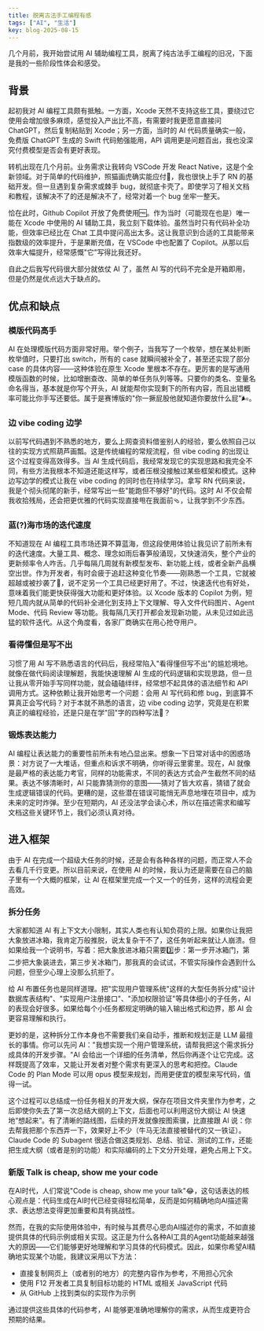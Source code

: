 ```yaml
---
title: 脱离古法手工编程有感
tags: ["AI", "生活"]
key: blog-2025-08-15
---
```


几个月前，我开始尝试用 AI 辅助编程工具，脱离了纯古法手工编程的旧况，下面是我的一些阶段性体会和感受。

## 背景

起初我对 AI 编程工具颇有抵触。一方面，Xcode 天然不支持这些工具，要绕过它使用会增加很多麻烦，感觉投入产出比不高，有需要时我更愿意直接问 ChatGPT，然后复制粘贴到 Xcode；另一方面，当时的 AI 代码质量确实一般，免费版 ChatGPT 生成的 Swift 代码勉强能用，API 调用更是问题百出，我也没深究付费模型是否会有更好表现。

转机出现在几个月前。业务需求让我转向 VSCode 开发 React Native，这是个全新领域。对于简单的代码维护，照猫画虎确实能应付🐯，我也很快上手了 RN 的基础开发。但一旦遇到复杂需求或棘手 bug，就彻底卡壳了。即使学习了相关文档和教程，该解决不了的还是解决不了，经常对着一个 bug 坐牢一整天。

恰在此时，Github Copilot 开放了免费使用🆓。作为当时（可能现在也是）唯一能在 Xcode 中使用的 AI 辅助工具，我立刻下载体验。虽然当时只有代码补全功能，但效率已经比在 Chat 工具中提问高出太多。这让我意识到合适的工具能带来指数级的效率提升，于是果断充值，在 VSCode 中也配置了 Copilot。从那以后效率大幅提升，经常感慨"它"写得比我还好。

自此之后我写代码很大部分就依仗 AI 了，虽然 AI 写的代码不完全是开箱即用，但是仍然是优点远大于缺点的。

## 优点和缺点

### 模版代码高手

AI 在处理模版代码方面非常好用。举个例子，当我写了一个枚举，想在某处判断枚举值时，只要打出 switch，所有的 case 就瞬间被补全了，甚至还实现了部分 case 的具体内容——这种体验在原生 Xcode 里根本不存在。更厉害的是写通用模版函数的时候，比如增删查改、简单的单任务队列等等。只要你的类名、变量名命名得当，基本就是你写个开头，AI 就能帮你实现剩下的所有内容，而且出错概率可能比你手写还要低。属于是赛博版的"你一撅屁股他就知道你要放什么屁"🌬️。

### 边 vibe coding 边学

以前写代码遇到不熟悉的地方，要么上网查资料借鉴别人的经验，要么依照自己以往的实现方式照葫芦画瓢。这是传统编程的常规流程，但 vibe coding 的出现让这个过程变得高效得多。当 AI 生成代码后，我经常发现它的实现思路和我完全不同，有些方法我根本不知道还能这样写，或者压根没接触过某些框架和模式。这种边写边学的模式让我在 vibe coding 的同时也在持续学习。拿写 RN 代码来说，我是个彻头彻尾的新手，经常写出一些"能跑但不够好"的代码。这时 AI 不仅会帮我收拾残局，还会把更优雅的代码实现直接甩在我面前🩴，让我学到不少东西。

### 蓝(?)海市场的迭代速度

不知道现在 AI 编程工具市场还算不算蓝海，但这段使用体验让我见识了前所未有的迭代速度。大量工具、概念、理念如雨后春笋般涌现，又快速消失，整个产业的更新频率令人咋舌。几乎每隔几周就有新模型发布、新功能上线，或者全新产品横空出世。作为开发者，有时会疲于追赶这种变化节奏——刚熟悉一个工具，它就被超越或被抄袭了🤡，说不定另一个工具已经更好用了。不过，快速迭代也有好处，意味着我们能更快获得强大功能和更好体验。以 Xcode 版本的 Copilot 为例，短短几周内就从简单的代码补全进化到支持上下文理解、导入文件代码图片、Agent Mode、代码 Review 等功能。我每隔几天打开都会发现新功能，从未见过如此迅猛的软件迭代。从这个角度看，各家厂商确实在用心抢夺用户。

### 看得懂但是写不出

习惯了用 AI 写不熟悉语言的代码后，我经常陷入"看得懂但写不出"的尴尬境地。就像在做代码阅读理解题，我能快速理解 AI 生成的代码逻辑和实现思路，但一旦让我从零开始手写同样功能，就会磕磕绊绊，经常想不起具体的语法细节和 API 调用方式。这种依赖让我开始思考一个问题：会用 AI 写代码和修 bug，到底算不算真正会写代码？对于本就不熟悉的语言，边 vibe coding 边学，究竟是在积累真正的编程经验，还是只是在学"回"字的四种写法🫘？

### 锻炼表达能力

AI 编程让表达能力的重要性前所未有地凸显出来。想象一下日常对话中的困惑场景：对方说了一大堆话，但重点和诉求不明确，你听得云里雾里。现在，AI 就像是最严格的表达能力考官，同样的功能需求，不同的表达方式会产生截然不同的结果。表达不够清晰时，AI 只能靠猜测你的意图——猜对了皆大欢喜，猜错了就会生成逻辑错误的代码。更糟的是，这些潜在错误可能悄无声息地埋在项目中，成为未来的定时炸弹。至少在短期内，AI 还没法学会读心术，所以在描述需求和编写文档这些关键环节上，我们必须认真对待。

## 进入框架

由于 AI 在完成一个超级大任务的时候，还是会有各种各样的问题，而正常人不会去看几千行变更。所以目前来说，在使用 AI 的时候，我认为还是需要在自己的脑子里有一个大概的框架，让 AI 在框架里完成一个又一个的任务，这样的流程会更高效。

### 拆分任务

大家都知道 AI 有上下文大小限制，其实人类也有认知负荷的上限。如果你让我把大象放进冰箱，我肯定万般推脱，说太复杂干不了，这任务听起来就让人崩溃。但如果给我一个说明书，写着：把大象放进冰箱只需要3️⃣步：第一步开冰箱门，第二步把大象装进去，第三步关冰箱门，那我真的会试试，不管实际操作会遇到什么问题，但至少心理上没那么抗拒了。

给 AI 布置任务也是同样道理。把"实现用户管理系统"这样的大型任务拆分成"设计数据库表结构"、"实现用户注册接口"、"添加权限验证"等具体细小的子任务，AI 的表现会好很多。如果给每个小任务都规定明确的输入输出格式和边界，那 AI 会更容易理解和执行。

更妙的是，这种拆分工作本身也不需要我们亲自动手，推断和规划正是 LLM 最擅长的事情。你可以先问 AI："我想实现一个用户管理系统，请帮我把这个需求拆分成具体的开发步骤。"AI 会给出一个详细的任务清单，然后你再逐个让它完成。这样既提高了效率，又能让开发者对整个需求有更深入的思考和把控。Claude Code 的 Plan Mode 可以用 opus 模型来规划，而用更便宜的模型来写代码，值得一试。

这个过程可以总结成一份任务相关的开发大纲，保存在项目文件夹里作为参考，之后即使你失去了第一次总结大纲的上下文，后面也可以利用这份大纲让 AI 快速地“想起来”。有了清晰的路线图，后续的开发就像按图索骥，比直接跟 AI 说：你去帮我把那个东西弄一下，效果好上不少（牛马无法直接被替代的又一铁证）。Claude Code 的 Subagent 很适合做这类规划、总结、验证、测试的工作，还能把生成大纲（或者是别的功能）和实际编码的上下文分开处理，避免占用上下文。

### 新版 Talk is cheap, show me your code

在AI时代，人们常说"Code is cheap, show me your talk"😂，这句话表达的核心观点是：代码生成在AI时代已经变得轻松简单，反而是如何精确地向AI描述需求、表达想法变得更加重要和具有挑战性。

然而，在我的实际使用体验中，有时候与其费尽心思向AI描述你的需求，不如直接提供具体的代码示例或相关实现。这正是为什么各种AI工具的Agent功能越来越强大的原因——它们能够更好地理解和学习具体的代码模式。因此，如果你希望AI精确地实现某个功能，我建议采用以下方法：

- 直接复制网页上（或者别的地方）的完整内容作为参考，不用担心冗余
- 使用 F12 开发者工具复制目标功能的 HTML 或相关 JavaScript 代码
- 从 GitHub 上找到类似的实现作为示例

通过提供这些具体的代码参考，AI 能够更准确地理解你的需求，从而生成更符合预期的结果。























